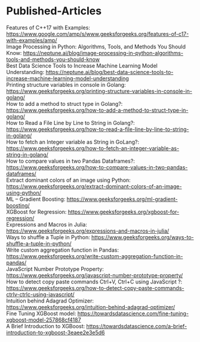 # Published-Articles
Features of C++17 with Examples: https://www.google.com/amp/s/www.geeksforgeeks.org/features-of-c17-with-examples/amp/ <br>
Image Processing in Python: Algorithms, Tools, and Methods You Should Know: https://neptune.ai/blog/image-processing-in-python-algorithms-tools-and-methods-you-should-know <br>
Best Data Science Tools to Increase Machine Learning Model Understanding: https://neptune.ai/blog/best-data-science-tools-to-increase-machine-learning-model-understanding <br>
Printing structure variables in console in Golang: https://www.geeksforgeeks.org/printing-structure-variables-in-console-in-golang/ <br>
How to add a method to struct type in Golang?: https://www.geeksforgeeks.org/how-to-add-a-method-to-struct-type-in-golang/ <br>
How to Read a File Line by Line to String in Golang?: https://www.geeksforgeeks.org/how-to-read-a-file-line-by-line-to-string-in-golang/ <br>
How to fetch an Integer variable as String in GoLang?: https://www.geeksforgeeks.org/how-to-fetch-an-integer-variable-as-string-in-golang/ <br>
How to compare values in two Pandas Dataframes?: https://www.geeksforgeeks.org/how-to-compare-values-in-two-pandas-dataframes/ <br>
Extract dominant colors of an image using Python: https://www.geeksforgeeks.org/extract-dominant-colors-of-an-image-using-python/<br> 
ML – Gradient Boosting: https://www.geeksforgeeks.org/ml-gradient-boosting/<br>
XGBoost for Regression: https://www.geeksforgeeks.org/xgboost-for-regression/ <br>
Expressions and Macros in Julia: https://www.geeksforgeeks.org/expressions-and-macros-in-julia/ <br>
Ways to shuffle a Tuple in Python: https://www.geeksforgeeks.org/ways-to-shuffle-a-tuple-in-python/ <br>
Write custom aggregation function in Pandas: https://www.geeksforgeeks.org/write-custom-aggregation-function-in-pandas/ <br>
JavaScript Number Prototype Property: https://www.geeksforgeeks.org/javascript-number-prototype-property/ <br>
How to detect copy paste commands Ctrl+V, Ctrl+C using JavaScript ?: https://www.geeksforgeeks.org/how-to-detect-copy-paste-commands-ctrlv-ctrlc-using-javascript/ <br>
Intuition behind Adagrad Optimizer: https://www.geeksforgeeks.org/intuition-behind-adagrad-optimizer/ <br>
Fine Tuning XGBoost model: https://towardsdatascience.com/fine-tuning-xgboost-model-257868cf4187 <br>
A Brief Introduction to XGBoost: https://towardsdatascience.com/a-brief-introduction-to-xgboost-3eaee2e3e5d6 <br>
